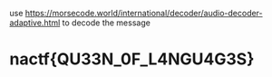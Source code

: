 use https://morsecode.world/international/decoder/audio-decoder-adaptive.html to decode the message

# nactf{QU33N_0F_L4NGU4G3S}
